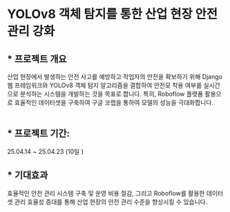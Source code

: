 <h1> YOLOv8 객체 탐지를 통한 산업 현장 안전 관리 강화 </h1>

<h2>
* 프로젝트 개요 <br></h2>
산업 현장에서 발생하는 안전 사고를 예방하고 작업자의 안전을 확보하기 위해 
Django 웹 프레임워크와 YOLOv8 객체 탐지 알고리즘을 결합하여 안전모 착용 여부를 실시간으로 분석하는 시스템을 개발하는 것을 목표로 합니다. 특히, Roboflow 플랫폼 활용으로 효율적인 데이터셋을 구축하여 구글 코랩을 통하여 모델의 성능을 극대화합니다.<br><br>
<h2>
* 프로젝트 기간: </h2>25.04.14 ~ 25.04.23 (10일 ) <br>
<h2>
* 기대효과 <br></h2>
효율적인 안전 관리 시스템 구축 및 운영 비용 절감, 그리고 Roboflow를 활용한 데이터셋 관리 효율성 증대를 통해 산업 현장의 안전 관리 수준을 향상시킬 수 있습니다.   <br>

